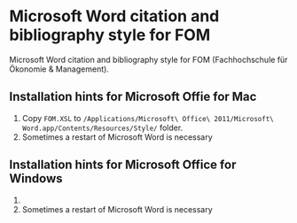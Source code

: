 # Microsoft Word citation and bibliography style for FOM

Microsoft Word citation and bibliography style for FOM (Fachhochschule für Ökonomie & Management).

## Installation hints for Microsoft Offie for Mac
1. Copy `FOM.XSL` to `/Applications/Microsoft\ Office\ 2011/Microsoft\ Word.app/Contents/Resources/Style/` folder.
1. Sometimes a restart of Microsoft Word is necessary

## Installation hints for Microsoft Office for Windows
1. 
1. Sometimes a restart of Microsoft Word is necessary
